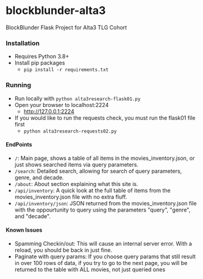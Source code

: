 # blockblunder-alta3
BlockBlunder Flask Project for Alta3 TLG Cohort

### Installation
- Requires Python 3.8+
- Install pip packages
  - `pip install -r requirements.txt`

### Running
- Run locally with `python alta3research-flask01.py`
- Open your browser to localhost:2224
  - http://127.0.0.1:2224
- If you would like to run the requests check, you must run the flask01 file first
  - `python alta3research-requests02.py`

#### EndPoints
- `/`: Main page, shows a table of all items in the movies_inventory.json, or just shows searched items via query parameters.
- `/search`: Detailed search, allowing for search of query parameters, genre, and decade.
- `/about`: About section explaining what this site is.
- `/api/inventory`: A quick look at the full table of items from the movies_inventory.json file with no extra fluff.
- `/api/inventory/json`: JSON returned from the movies_inventory.json file with the oppourtunity to query using the parameters "query", "genre", and "decade".

#### Known Issues
- Spamming Checkin/out: This will cause an internal server error. With a reload, you should be back in just fine.
- Paginate with query params: If you choose query params that still result in over 100 rows of data, if you try to go to the next page, you will be returned to the table with ALL movies, not just queried ones
